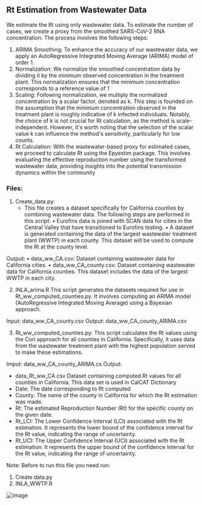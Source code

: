 
## Rt Estimation from Wastewater Data
We estimate the Rt  using only wastewater data. To estimate the number of cases, we create a proxy from the smoothed SARS-CoV-2 RNA concentration. The process involves the following steps:

1. ARIMA Smoothing: To enhance the accuracy of our wastewater data, we apply an AutoRegressive Integrated Moving Average (ARIMA) model of order 1.
2. Normalization: We normalize the smoothed concentration data by dividing it by the minimum observed concentration in the treatment plant. This normalization ensures that the minimum concentration corresponds to a reference value of 1
3. Scaling: Following normalization, we multiply the normalized concentration by a scalar factor, denoted as k. This step is founded on the assumption that the minimum concentration observed in the treatment plant is roughly indicative of k infected individuals. Notably, the choice of k is not crucial for Rt calculation, as the method is scale-independent.  However, it's worth noting that the selection of the scalar value k can influence the method's sensitivity, particularly for low counts.
4. Rt Calculation: With the wastewater-based proxy for estimated cases, we proceed to calculate Rt using the Epyestim package. This involves evaluating the effective reproduction number using the transformed wastewater data, providing insights into the potential transmission dynamics within the community


### Files:
1. Create_data.py:
   - This file creates a dataset specifically for California counties by combining wastewater data. The following steps are performed in this script:
•	Eurofins data is joined with SCAN data for cities in the Central Valley that have transitioned to Eurofins testing.
•	A dataset is generated containing the data of the largest wastewater treatment plant (WWTP) in each county. This dataset will be used to compute the Rt at the county level.

Output:
•	data_ww_CA.csv: Dataset containing wastewater data for California cities.
•	data_ww_CA_county.csv: Dataset containing wastewater data for California counties. This dataset includes the data of the largest WWTP in each city.

2. INLA_arima.R
This script generates the datasets required for use in Rt_ww_computed_counties.py. It involves computing an ARIMA model (AutoRegressive Integrated Moving Average) using a Bayesian approach.

Input:
data_ww_CA_county.csv
Output: 
data_ww_CA_county_ARIMA.csv


3. Rt_ww_computed_counties.py:
This script calculates the Rt values using the Cori approach for all counties in California. Specifically, it uses data from the wastewater treatment plant with the highest population served to make these estimations.

Imput: 
data_ww_CA_county_ARIMA.cs
Output:
   - data_Rt_ww_CA.csv
 Dataset containing computed Rt values for all counties in California. This data set is used in CalCAT
Dictionary
- Date: The date corresponding to  Rt computed
- County: The name of the county in California for which the Rt estimation was made.
- Rt: The estimated Reproduction Number (Rt) for the specific county on the given date. 
- Rt_LCI: The Lower Confidence Interval (LCI) associated with the Rt estimation. It represents the lower bound of the confidence interval for the Rt value, indicating the range of uncertainty.
- Rt_UCI: The Upper Confidence Interval (UCI) associated with the Rt estimation. It represents the upper bound of the confidence interval for the Rt value, indicating the range of uncertainty.

Note:
Before to run this file you need run:
1. Create data.py
2.  INLA_WWTP.R 








![image](https://github.com/mdazatorres/Rt_reproductive_number_CALCAT/assets/39836676/07036941-c77b-49a0-b6e2-3a78460bea02)

